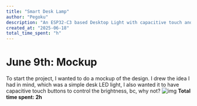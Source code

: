 ```yaml
---
title: "Smart Desk Lamp"
author: "Pegoku"
description: "An ESP32-C3 based Desktop Light with capacitive touch and Home Assistant Integration"
created_at: "2025-06-18"
total_time_spent: "h"
---
```


# June 9th: Mockup
To start the project, I wanted to do a mockup of the design.
I drew the idea I had in mind, which was a simple desk LED light, I also wanted it to have capacitive touch buttons to control the brightness, bc, why not?
![img](assets/mockup.jpg)
**Total time spent: 2h**